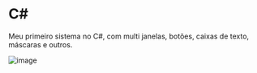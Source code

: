 # C#

Meu primeiro sistema no C#, com multi janelas, botões, caixas de texto, máscaras e outros.

![image](https://user-images.githubusercontent.com/110628541/206882798-2388d401-9899-4b54-8581-353aa54a2330.png)
